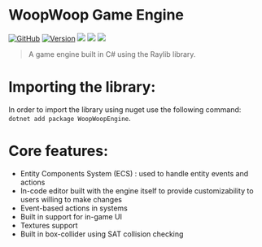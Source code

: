 # WoopWoop Game Engine
[![GitHub](https://img.shields.io/badge/GitHub-000000?style=flat&logo=github)](https://github.com/DanPeled/WoopWoop-Game-Engine)
[![Version](https://badgen.net/nuget/v/WoopWoopEngine)](https://www.nuget.org/packages/WoopWoopEngine/) ![](https://img.shields.io/badge/language-C%23-blue) ![](https://img.shields.io/badge/.NET-7.0-blue
) ![](https://img.shields.io/badge/-Raylib-orange)
> A game engine built in C# using the Raylib library.

# Importing the library:
In order to import the library using nuget use the following command: `dotnet add package WoopWoopEngine`.

# Core features:
- Entity Components System (ECS) : used to handle entity events and actions
- In-code editor built with the engine itself to provide customizability to users willing to make changes
- Event-based actions in systems
- Built in support for in-game UI
- Textures support
- Built in box-collider using SAT collision checking
